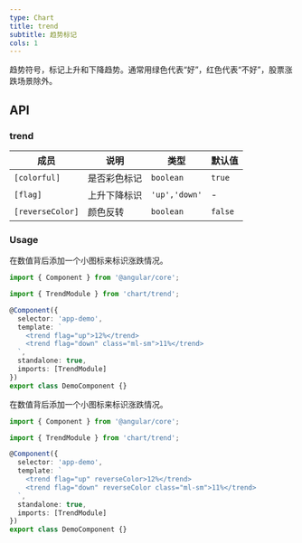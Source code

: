 ```yaml
---
type: Chart
title: trend
subtitle: 趋势标记
cols: 1
---
```


趋势符号，标记上升和下降趋势。通常用绿色代表“好”，红色代表“不好”，股票涨跌场景除外。

## API

### trend

| 成员 | 说明 | 类型 | 默认值 |
|----|----|----|-----|
| `[colorful]` | 是否彩色标记 | `boolean` | `true` |
| `[flag]` | 上升下降标识 | `'up','down'` | - |
| `[reverseColor]` | 颜色反转 | `boolean` | `false` |

### Usage

在数值背后添加一个小图标来标识涨跌情况。

```ts
import { Component } from '@angular/core';

import { TrendModule } from 'chart/trend';

@Component({
  selector: 'app-demo',
  template: `
    <trend flag="up">12%</trend>
    <trend flag="down" class="ml-sm">11%</trend>
  `,
  standalone: true,
  imports: [TrendModule]
})
export class DemoComponent {}
```

在数值背后添加一个小图标来标识涨跌情况。

```ts
import { Component } from '@angular/core';

import { TrendModule } from 'chart/trend';

@Component({
  selector: 'app-demo',
  template: `
    <trend flag="up" reverseColor>12%</trend>
    <trend flag="down" reverseColor class="ml-sm">11%</trend>
  `,
  standalone: true,
  imports: [TrendModule]
})
export class DemoComponent {}
```
